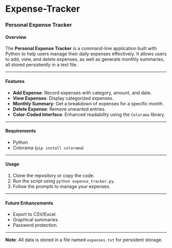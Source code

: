 # Expense-Tracker
### **Personal Expense Tracker**

#### **Overview**
The **Personal Expense Tracker** is a command-line application built with Python to help users manage their daily expenses effectively. It allows users to add, view, and delete expenses, as well as generate monthly summaries, all stored persistently in a text file.

---

#### **Features**
- **Add Expense**: Record expenses with category, amount, and date.  
- **View Expenses**: Display categorized expenses.  
- **Monthly Summary**: Get a breakdown of expenses for a specific month.  
- **Delete Expense**: Remove unwanted entries.  
- **Color-Coded Interface**: Enhanced readability using the `Colorama` library.  

---

#### **Requirements**
- Python
- Colorama (`pip install colorama`)

---

#### **Usage**
1. Clone the repository or copy the code.  
2. Run the script using `python expense_tracker.py`.  
3. Follow the prompts to manage your expenses.

---

#### **Future Enhancements**
- Export to CSV/Excel.  
- Graphical summaries.  
- Password protection.  

---

**Note**: All data is stored in a file named `expenses.txt` for persistent storage.

